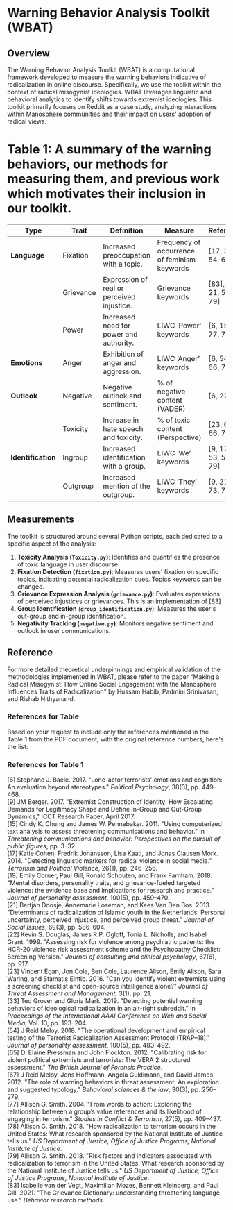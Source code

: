 # Warning Behavior Analysis Toolkit (WBAT)

## Overview

The Warning Behavior Analysis Toolkit (WBAT) is a computational framework developed to measure the warning behaviors indicative of radicalization in online discourse. Specifically, we use the toolkit within the context of radical misogynist ideologies. WBAT leverages linguistic and behavioral analytics to identify shifts towards extremist ideologies. This toolkit primarily focuses on Reddit as a case study, analyzing interactions within Manosphere communities and their impact on users' adoption of radical views.

# Table 1: A summary of the warning behaviors, our methods for measuring them, and previous work which motivates their inclusion in our toolkit.

| Type               | Trait     | Definition                                 | Measure                                      | References                  |
| ------------------ | --------- | ------------------------------------------ | -------------------------------------------- | --------------------------- |
| **Language**       | Fixation  | Increased preoccupation with a topic.      | Frequency of occurrence of feminism keywords | [17, 33, 54, 67]            |
|                    | Grievance | Expression of real or perceived injustice. | Grievance keywords                           | [83], [19, 21, 53, 78, 79]  |
|                    | Power     | Increased need for power and authority.    | LIWC ‘Power’ keywords                        | [6, 15, 43, 77, 79]         |
| **Emotions**       | Anger     | Exhibition of anger and aggression.        | LIWC ‘Anger’ keywords                        | [6, 54, 65, 66, 79]         |
| **Outlook**        | Negative  | Negative outlook and sentiment.            | % of negative content (VADER)                | [6, 22, 80]                 |
|                    | Toxicity  | Increase in hate speech and toxicity.      | % of toxic content (Perspective)             | [23, 65, 66, 73]            |
| **Identification** | Ingroup   | Increased identification with a group.     | LIWC ‘We’ keywords                           | [9, 17, 21, 53, 54, 73, 79] |
|                    | Outgroup  | Increased mention of the outgroup.         | LIWC ‘They’ keywords                         | [9, 21, 65, 73, 76, 79]     |
## Measurements

The toolkit is structured around several Python scripts, each dedicated to a specific aspect of the analysis:

1. **Toxicity Analysis (`Toxicity.py`)**: Identifies and quantifies the presence of toxic language in user discourse.
2. **Fixation Detection (`fixation.py`)**: Measures users' fixation on specific topics, indicating potential radicalization cues. Topics keywords can be changed.
3. **Grievance Expression Analysis (`grievance.py`)**: Evaluates expressions of perceived injustices or grievances. This is an implementation of [83]
4. **Group Identification** (**`group_identification.py`**): Measures the user's out-group and in-group identification.
5. **Negativity Tracking (`negative.py`)**: Monitors negative sentiment and outlook in user communications.
## Reference

For more detailed theoretical underpinnings and empirical validation of the methodologies implemented in WBAT, please refer to the paper 
"Making a Radical Misogynist: How Online Social Engagement with the Manosphere Influences Traits of Radicalization" by Hussam Habib, Padmini Srinivasan, and Rishab Nithyanand.
### References for Table

Based on your request to include only the references mentioned in the Table 1 from the PDF document, with the original reference numbers, here's the list:

### References for Table 1

[6] Stephane J. Baele. 2017. "Lone-actor terrorists’ emotions and cognition: An evaluation beyond stereotypes." *Political Psychology*, 38(3), pp. 449–468.  
[9] JM Berger. 2017. "Extremist Construction of Identity: How Escalating Demands for Legitimacy Shape and Define In-Group and Out-Group Dynamics," ICCT Research Paper, April 2017.  
[15] Cindy K. Chung and James W. Pennebaker. 2011. "Using computerized text analysis to assess threatening communications and behavior." In *Threatening communications and behavior: Perspectives on the pursuit of public figures*, pp. 3–32.  
[17] Katie Cohen, Fredrik Johansson, Lisa Kaati, and Jonas Clausen Mork. 2014. "Detecting linguistic markers for radical violence in social media." *Terrorism and Political Violence*, 26(1), pp. 246–256.  
[19] Emily Corner, Paul Gill, Ronald Schouten, and Frank Farnham. 2018. "Mental disorders, personality traits, and grievance-fueled targeted violence: the evidence base and implications for research and practice." *Journal of personality assessment*, 100(5), pp. 459–470.  
[21] Bertjan Doosje, Annemarie Loseman, and Kees Van Den Bos. 2013. "Determinants of radicalization of Islamic youth in the Netherlands: Personal uncertainty, perceived injustice, and perceived group threat." *Journal of Social Issues*, 69(3), pp. 586–604.  
[22] Kevin S. Douglas, James R.P. Ogloff, Tonia L. Nicholls, and Isabel Grant. 1999. "Assessing risk for violence among psychiatric patients: the HCR-20 violence risk assessment scheme and the Psychopathy Checklist: Screening Version." *Journal of consulting and clinical psychology*, 67(6), pp. 917.  
[23] Vincent Egan, Jon Cole, Ben Cole, Laurence Alison, Emily Alison, Sara Waring, and Stamatis Elntib. 2016. "Can you identify violent extremists using a screening checklist and open-source intelligence alone?" *Journal of Threat Assessment and Management*, 3(1), pp. 21.  
[33] Ted Grover and Gloria Mark. 2019. "Detecting potential warning behaviors of ideological radicalization in an alt-right subreddit." In *Proceedings of the International AAAI Conference on Web and Social Media*, Vol. 13, pp. 193–204.  
[54] J Reid Meloy. 2018. "The operational development and empirical testing of the Terrorist Radicalization Assessment Protocol (TRAP–18)." *Journal of personality assessment*, 100(5), pp. 483–492.  
[65] D. Elaine Pressman and John Flockton. 2012. "Calibrating risk for violent political extremists and terrorists: The VERA 2 structured assessment." *The British Journal of Forensic Practice*.  
[67] J Reid Meloy, Jens Hoffmann, Angela Guldimann, and David James. 2012. "The role of warning behaviors in threat assessment: An exploration and suggested typology." *Behavioral sciences & the law*, 30(3), pp. 256–279.  
[77] Allison G. Smith. 2004. "From words to action: Exploring the relationship between a group’s value references and its likelihood of engaging in terrorism." *Studies in Conflict & Terrorism*, 27(5), pp. 409–437.  
[78] Allison G. Smith. 2018. "How radicalization to terrorism occurs in the United States: What research sponsored by the National Institute of Justice tells us." *US Department of Justice, Office of Justice Programs, National Institute of Justice*.  
[79] Allison G. Smith. 2018. "Risk factors and indicators associated with radicalization to terrorism in the United States: What research sponsored by the National Institute of Justice tells us." *US Department of Justice, Office of Justice Programs, National Institute of Justice*.  
[83] Isabelle van der Vegt, Maximilian Mozes, Bennett Kleinberg, and Paul Gill. 2021. "The Grievance Dictionary: understanding threatening language use." *Behavior research methods*.  
